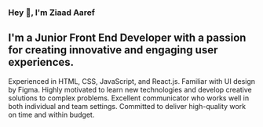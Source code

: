 ### Hey 🤍, I'm Ziaad Aaref
## I'm a Junior Front End Developer with a passion for creating innovative and engaging user experiences. 
Experienced in HTML, CSS, JavaScript, and React.js. 
Familiar with UI design by Figma. 
Highly motivated to learn new technologies and develop creative solutions to complex problems. 
Excellent communicator who works well in both individual and team settings. 
Committed to deliver high-quality work on time and within budget.

<!--
**ziadAref/ziadAref** is a ✨ _special_ ✨ repository because its `README.md` (this file) appears on your GitHub profile.

Here are some ideas to get you started:

- 🔭 I’m currently working on ...
- 🌱 I’m currently learning ...
- 👯 I’m looking to collaborate on ...
- 🤔 I’m looking for help with ...
- 💬 Ask me about ...
- 📫 How to reach me: ...
- 😄 Pronouns: ...
- ⚡ Fun fact: ...
-->
